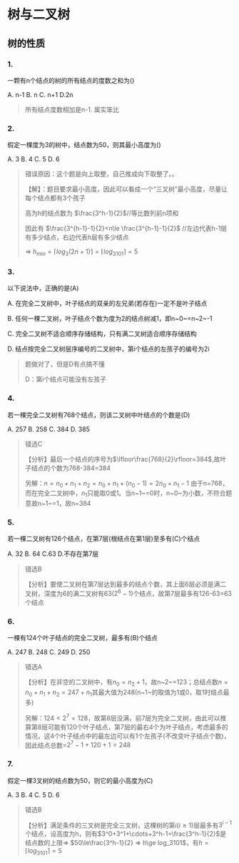 # 树与二叉树

## 树的性质

### 1.

一颗有n个结点的树的所有结点的度数之和为()

A. n-1			B. n			C. n+1			D.2n	

> 所有结点度数相加是n-1. 属实笨比	

### 2.

假定一棵度为3的树中，结点数为50，则其最小高度为()

A. 3					B. 4				C. 5				D. 6

> 错误原因：这个题是向上取整，自己推成向下取整了。。
>
> 【解】：题目要求最小高度，因此可以看成一个“三叉树”最小高度，尽量让每个结点都有3个孩子
>
> 高为h的结点数为 $\frac{3^h-1}{2}$//等比数列前n项和
>
> 因此有 $\frac{3^{h-1}-1}{2}<n\le \frac{3^{h-1}-1}{2}$ 	//左边代表h-1层有多少结点，右边代表h层有多少结点
>
> => $h_{min} = \lceil log_3(2n+1) \rceil = \lceil log_3101 \rceil = 5$  

### 3. 

以下说法中，正确的是(A)

A. 在完全二叉树中，叶子结点的双亲的左兄弟(若存在)一定不是叶子结点

B. 任何一棵二叉树，叶子结点个数为度为2的结点树减1，即n~0~=n~2~-1

C. 完全二叉树不适合顺序存储结构，只有满二叉树适合顺序存储结构

D. 结点按完全二叉树层序编号的二叉树中，第i个结点的左孩子的编号为2i

> 题做对了，但是D有点搞不懂
>
> D：第i个结点可能没有左孩子

### 4.

若一棵完全二叉树有768个结点，则该二叉树中叶结点的个数是(D)

A. 257		B. 258		C. 384		D. 385

> 错选C
>
> 【分析】最后一个结点的序号为$\lfloor\frac{768}{2}\rfloor=384$,故叶子结点的个数为768-384=384
>
> 另解：$n = n_0+n_1+n_2=n_0+n_1+(n_0-1) = 2n_0+n_1-1$ 由于n=768，而在完全二叉树中，$n_1$只能取0或1。当n~1~=0时，n~0~为小数，不符合题意故n~1~=1，故n=384

### 5.

若一棵二叉树有126个结点，在第7层(根结点在第1层)至多有(C)个结点

A. 32		B. 64		C.63		D.不存在第7层

> 错选B
>
> 【分析】要使二叉树在第7层达到最多的结点个数，其上面6层必须是满二叉树，深度为6的满二叉树有63$(2^6-1)$个结点，故第7层最多有126-63=63个结点

### 6.

一棵有124个叶子结点的完全二叉树，最多有(B)个结点

A. 247		B. 248		C. 249		D. 250

> 错选A
>
> 【分析】在非空的二叉树中，有$n_0=n_2+1$，故n~2~=123；总结点数$n=n_0+n_1+n_2=247+n_1$其最大值为248(n~1~的取值为1或0，取1时结点最多)
>
> 另解：$124<2^7=128$，故第8层没满，前7层为完全二叉树，由此可以推算第8层可能有120个叶子结点，第7层的最右4个为叶子结点，考虑最多的情况，这4个叶子结点中的最左边可以有1个左孩子(不改变叶子结点个数)，因此结点总数=$2^7-1+120+1=248$

### 7.

假定一棵3叉树的结点数为50，则它的最小高度为(C)

A. 3		B. 4		C. 5		D. 6

> 错选B
>
> 【分析】满足条件的三叉树是完全三叉树，这棵树的第$i(i\ge1)$层最多有$3^{i-1}$个结点，设高度为h，则有$3^0+3^1+\cdots+3^h-1=\frac{3^h-1}{2}$是结点数的上限=> $50\le\frac{3^h-1}{2} => h\ge log_3101$，有$h=\lceil log_3101\rceil=5$